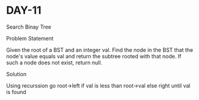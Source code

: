 # DAY-11

Search Binay Tree

Problem Statement

Given the root of a BST and an integer val.
Find the node in the BST that the node's value equals val and return the subtree rooted with that node. If such a node does not exist, return null.

Solution

Using recurssion go root->left if val is less than root->val else right until val is found 
